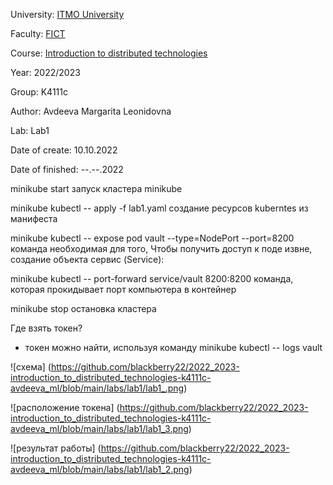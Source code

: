 University: [ITMO University](https://itmo.ru/ru/)

Faculty: [FICT](https://fict.itmo.ru)

Course: [Introduction to distributed technologies](https://github.com/itmo-ict-faculty/introduction-to-distributed-technologies)

Year: 2022/2023

Group: K4111c

Author: Avdeeva Margarita Leonidovna

Lab: Lab1

Date of create: 10.10.2022

Date of finished: --.--.2022

minikube start запуск кластера minikube

minikube kubectl -- apply -f lab1.yaml создание ресурсов kuberntes из манифеста

minikube kubectl -- expose pod vault --type=NodePort --port=8200 команда необходимая для того, Чтобы получить доступ к поде извне, создание объекта сервис (Service):

minikube kubectl -- port-forward service/vault 8200:8200  команда, которая прокидывает порт компьютера в контейнер 

minikube stop  остановка кластера

Где взять токен? 

- токен можно найти, используя команду minikube kubectl -- logs vault

![схема] (https://github.com/blackberry22/2022_2023-introduction_to_distributed_technologies-k4111c-avdeeva_ml/blob/main/labs/lab1/lab1_.png)

![расположение токена] (https://github.com/blackberry22/2022_2023-introduction_to_distributed_technologies-k4111c-avdeeva_ml/blob/main/labs/lab1/lab1_3.png)

![результат работы] (https://github.com/blackberry22/2022_2023-introduction_to_distributed_technologies-k4111c-avdeeva_ml/blob/main/labs/lab1/lab1_2.png)
